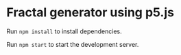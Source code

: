 # Fractal generator using p5.js

Run `npm install` to install dependencies.

Run `npm start` to start the development server.
